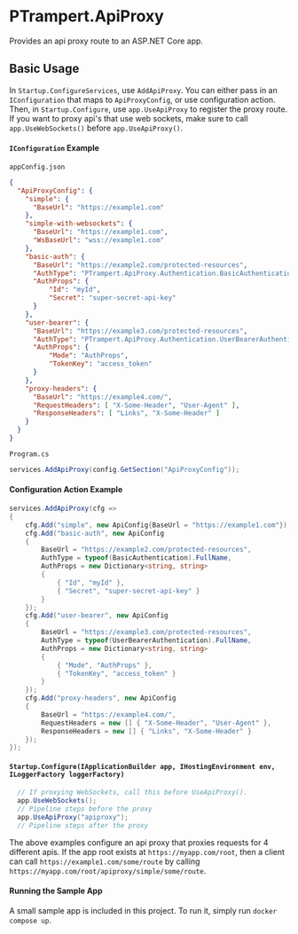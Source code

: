 # PTrampert.ApiProxy
Provides an api proxy route to an ASP.NET Core app.

## Basic Usage
In `Startup.ConfigureServices`, use `AddApiProxy`. You can either pass in an `IConfiguration` that maps to `ApiProxyConfig`, or use configuration action.
Then, in `Startup.Configure`, use `app.UseApiProxy` to register the proxy route. If you want to proxy api's that use web sockets, make sure to call `app.UseWebSockets()`
before `app.UseApiProxy()`.

#### `IConfiguration` Example
`appConfig.json`
```json
{
  "ApiProxyConfig": {
    "simple": {
      "BaseUrl": "https://example1.com"
    },
    "simple-with-websockets": {
      "BaseUrl": "https://example1.com",
      "WsBaseUrl": "wss://example1.com"
    },
    "basic-auth": {
      "BaseUrl": "https://example2.com/protected-resources",
      "AuthType": "PTrampert.ApiProxy.Authentication.BasicAuthentication",
      "AuthProps": {
          "Id": "myId",
          "Secret": "super-secret-api-key"
      }
    },
    "user-bearer": {
      "BaseUrl": "https://example3.com/protected-resources",
      "AuthType": "PTrampert.ApiProxy.Authentication.UserBearerAuthentication",
      "AuthProps": {
          "Mode": "AuthProps",
          "TokenKey": "access_token"
      }
    },
    "proxy-headers": {
      "BaseUrl": "https://example4.com/",
      "RequestHeaders": [ "X-Some-Header", "User-Agent" ],
      "ResponseHeaders": [ "Links", "X-Some-Header" ]
    }
  }
}
```
`Program.cs`
```csharp
services.AddApiProxy(config.GetSection("ApiProxyConfig"));
```

#### Configuration Action Example
```csharp
services.AddApiProxy(cfg =>
{
    cfg.Add("simple", new ApiConfig{BaseUrl = "https://example1.com"});
    cfg.Add("basic-auth", new ApiConfig
    {
        BaseUrl = "https://example2.com/protected-resources",
        AuthType = typeof(BasicAuthentication).FullName,
        AuthProps = new Dictionary<string, string>
        {
            { "Id", "myId" },
            { "Secret", "super-secret-api-key" }
        }
    });
    cfg.Add("user-bearer", new ApiConfig
    {
        BaseUrl = "https://example3.com/protected-resources",
        AuthType = typeof(UserBearerAuthentication).FullName,
        AuthProps = new Dictionary<string, string>
        {
            { "Mode", "AuthProps" },
            { "TokenKey", "access_token" }
        }
    });
    cfg.Add("proxy-headers", new ApiConfig
    {
        BaseUrl = "https://example4.com/",
        RequestHeaders = new [] { "X-Some-Header", "User-Agent" },
        ResponseHeaders = new [] { "Links", "X-Some-Header" }
    });
});
```

#### `Startup.Configure(IApplicationBuilder app, IHostingEnvironment env, ILoggerFactory loggerFactory)`
```csharp
  // If proxying WebSockets, call this before UseApiProxy().
  app.UseWebSockets();
  // Pipeline steps before the proxy
  app.UseApiProxy("apiproxy");
  // Pipeline steps after the proxy
```

The above examples configure an api proxy that proxies requests for 4 different apis. If the app root exists at `https://myapp.com/root`,
then a client can call `https://example1.com/some/route` by calling `https://myapp.com/root/apiproxy/simple/some/route`.

#### Running the Sample App
A small sample app is included in this project. To run it, simply run `docker compose up`.